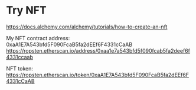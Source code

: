 # Try NFT

https://docs.alchemy.com/alchemy/tutorials/how-to-create-an-nft

My NFT contract address: 0xaA1E7A543bfd5F090FcaB5fa2dEEf6F4331cCaAB
https://ropsten.etherscan.io/address/0xaa1e7a543bfd5f090fcab5fa2deef6f4331ccaab

NFT token: https://ropsten.etherscan.io/token/0xaA1E7A543bfd5F090FcaB5fa2dEEf6F4331cCaAB